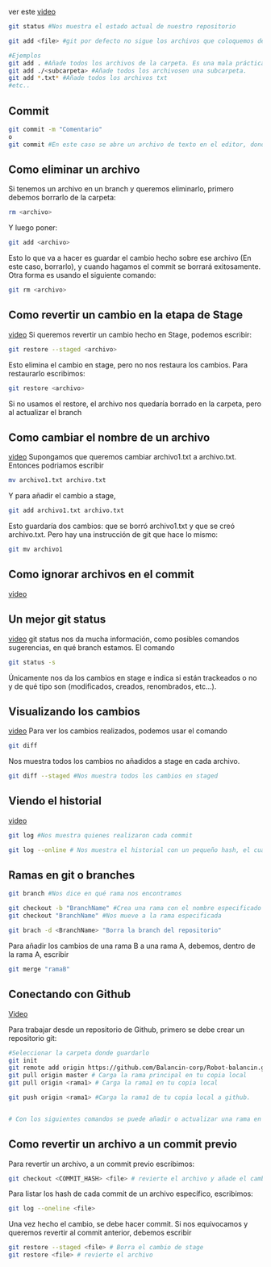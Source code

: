 ver este [video](https://youtu.be/VdGzPZ31ts8?si=axucHtKxb9IE-KD0&t=1459)


```Bash
git status #Nos muestra el estado actual de nuestro repositorio
```

```Bash
git add <file> #git por defecto no sigue los archivos que coloquemos dentro del proyecto, por lo que tenemos que seleccionarlos. Este comando añade el cambio hecho sobre un archivo a Stage.

#Ejemplos
git add . #Añade todos los archivos de la carpeta. Es una mala práctica.
git add ./<subcarpeta> #Añade todos los archivosen una subcarpeta.
git add *.txt* #Añade todos los archivos txt
#etc..

```
## Commit
```Bash
git commit -m "Comentario"
o
git commit #En este caso se abre un archivo de texto en el editor, donde nos dejar+a escribir el comentario.
```

## Como eliminar un archivo

Si tenemos un archivo en un branch y queremos eliminarlo, primero debemos borrarlo de la carpeta:
```Bash
rm <archivo>
```
Y luego poner:
```Bash
git add <archivo>
```

Esto lo que va a hacer es guardar el cambio hecho sobre ese archivo (En este caso, borrarlo), y cuando hagamos el commit se borrará exitosamente.
Otra forma es usando el siguiente comando:
```Bash
git rm <archivo>
```

## Como revertir un cambio en la etapa de Stage

[video]()
Si queremos revertir un cambio hecho en Stage, podemos escribir:
```Bash
git restore --staged <archivo>
```
Esto elimina el cambio en stage, pero no nos restaura los cambios. Para restaurarlo escribimos:
```Bash
git restore <archivo>
```
Si no usamos el restore, el archivo nos quedaría borrado en la carpeta, pero al actualizar el branch 

## Como cambiar el nombre de un archivo

[video](https://youtu.be/VdGzPZ31ts8?si=ggjobz74vyICryKb&t=2465)
Supongamos que queremos cambiar archivo1.txt a archivo.txt. Entonces podriamos escribir

```Bash
mv archivo1.txt archivo.txt
```
Y para añadir el cambio a stage, 
```bash
git add archivo1.txt archivo.txt
```
Esto guardaría dos cambios: que se borró archivo1.txt y que se creó archivo.txt. Pero hay una instrucción de git que hace lo mismo:
```Bash
git mv archivo1
```

## Como ignorar archivos en el commit

[video](https://youtu.be/VdGzPZ31ts8?si=mRFjWsaVM48h7pHL&t=2603)

## Un mejor git status
[video](https://youtu.be/VdGzPZ31ts8?si=I0Nw6JrxmpiKbXVH&t=2799)
git status nos da mucha información, como posibles comandos sugerencias, en qué branch estamos. El comando
```Bash
git status -s
```
Únicamente nos da los cambios en stage e indica si están trackeados o no y de qué tipo son (modificados, creados, renombrados, etc...).

## Visualizando los cambios
[video](https://youtu.be/VdGzPZ31ts8?si=5mbds9xLS1i5SWl4&t=2977)
Para ver los cambios realizados, podemos usar el comando
```Bash
git diff
```
Nos muestra todos los cambios no añadidos a stage en cada archivo.
```Bash
git diff --staged #Nos muestra todos los cambios en staged
```

## Viendo el historial

[video](https://youtu.be/VdGzPZ31ts8?si=9MtH8t-yYHwCEpSh&t=3161)

```Bash
git log #Nos muestra quienes realizaron cada commit
```

```Bash
git log --online # Nos muestra el historial con un pequeño hash, el cual sirve como identificador de ese commit. Un número único con el cual se va identificar ese commit dentro de nusetro registro en git.
```

## Ramas en git o branches

```Bash
git branch #Nos dice en qué rama nos encontramos
```
```Bash
git checkout -b "BranchName" #Crea una rama con el nombre especificado y nos lleva a ella.
git checkout "BranchName" #Nos mueve a la rama especificada

git brach -d <BranchName> "Borra la branch del repositorio"

```
Para añadir los cambios de una rama B a una rama A, debemos, dentro de la rama A, escribir
```Bash
git merge "ramaB"
```

## Conectando con Github

[Video](https://youtu.be/VdGzPZ31ts8?si=XUAsZxxxjLtsyRRb&t=3639)

Para trabajar desde un repositorio de Github, primero se debe crear un repositorio git:
```Bash
#Seleccionar la carpeta donde guardarlo
git init
git remote add origin https://github.com/Balancin-corp/Robot-balancin.git
git pull origin master # Carga la rama principal en tu copia local
git pull origin <rama1> # Carga la rama1 en tu copia local

git push origin <rama1> #Carga la rama1 de tu copia local a github.


# Con los siguientes comandos se puede añadir o actualizar una rama en 
```

## Como revertir un archivo a un commit previo

Para revertir un archivo, a un commit previo escribimos:
```bash
git checkout <COMMIT_HASH> <file> # revierte el archivo y añade el cambio a stage
```
Para listar los hash de cada commit de un archivo específico, escribimos:
```bash
git log --oneline <file>
```

Una vez hecho el cambio, se debe hacer commit.
Si nos equivocamos y queremos revertir al commit anterior, debemos escribir
```bash
git restore --staged <file> # Borra el cambio de stage
git restore <file> # revierte el archivo
```